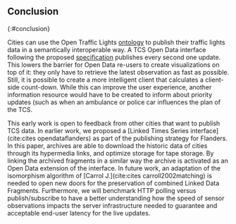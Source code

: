 ##  Conclusion
{:#conclusion}

Cities can use the Open Traffic Lights [ontology](#ontology) to publish their traffic lights data in a semantically interoperable way.
A TCS Open Data interface following the proposed [specification](#specification) publishes every second one update. This lowers the barrier for Open Data re-users to create visualizations on top of it: they only have to retrieve the latest observation as fast as possible. Still, it is possible to create a more intelligent client that calculates a client-side count-down.
While this can improve the user experience, another information resource would have to be created to inform about priority updates (such as when an ambulance or police car influences the plan of the TCS.

This early work is open to feedback from other cities that want to publish TCS data.
In earlier work, we proposed a [Linked Times Series interface](cite:cites opendataflanders) as part of the publishing strategy for Flanders.
In this paper, archives are able to download the historic data of cities through its hypermedia links, and optimize storage for tape storage.
By linking the archived fragments in a similar way the archive is activated as an Open Data extension of the interface.
In future work, an adaptation of the isomorphism algorithm of [Carrol J.](cite:cites carroll2002matching) is needed to open new doors for the preservation of combined Linked Data Fragments.
Furthermore, we will benchmark HTTP polling versus publish/subscribe to have a better understanding how the speed of sensor observations impacts the server infrastructure needed to guarantee and acceptable end-user latency for the live updates.
